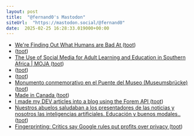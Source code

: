 ```yaml
---
layout: post
title:  "@fernand0's Mastodon"
siteUrl:  "https://mastodon.social/@fernand0"
date:  2025-02-25 16:28:33.019000+00:00
---
```

*  [We're Finding Out What Humans are Bad At ](https://amistrongeryet.substack.com/p/were-finding-out-what-humans-ar) ([toot](https://mastodon.social/@fernand0/114065467835498557))
*  [ ](https://mastodon.social/@rubejar) ([toot](https://mastodon.social/@fernand0/114065452786664180))
*  [The Use of Social Media for Adult Learning and Education in Southern Africa \| MOJA ](https://www.mojaafrica.net/en/resource/the-use-of-social-media-for-adult-learning-and-education-in-southern-afric) ([toot](https://mastodon.social/@fernand0/114065294842129505))
*  [ ](https://mastodon.social/users/fernand0/statuses/114065237907176212/activity) ([toot](https://mastodon.social/users/fernand0/statuses/114065237907176212/activity))
*  [ ](https://mastodon.social/@rubejar) ([toot](https://mastodon.social/@fernand0/114065237757506538))
*  [Monumento conmemorativo en el Puente del Museo (Museumsbrücke) ](https://www.flickr.com/photos/fernand0/54331013128) ([toot](https://mastodon.social/@fernand0/114064567640944452))
*  [Made in Canada ](https://dougpete.wordpress.com/2025/02/20/made-in-canada) ([toot](https://mastodon.social/@fernand0/114064531745034860))
*  [I made my DEV articles into a blog using the Forem API ](https://dev.to/moopet/i-made-my-dev-articles-into-a-blog-using-the-forem-api-42d) ([toot](https://mastodon.social/@fernand0/114064214350507835))
*  [Nuestros abuelos saludaban a los presentadores de las noticias y nosotros las inteligencias artificiales. Educación y buenos modales.. ](https://mastodon.social/@fernand0/114063905963353920) ([toot](https://mastodon.social/@fernand0/114063905963353920))
*  [Fingerprinting: Critics say Google rules put profits over privacy ](https://www.bbc.com/news/articles/cm21g0052dn) ([toot](https://mastodon.social/@fernand0/114063863919205008))
